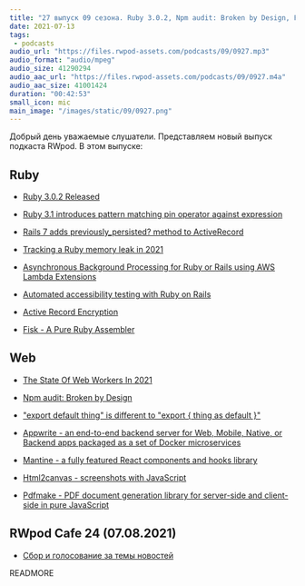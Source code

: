 ```yaml
---
title: "27 выпуск 09 сезона. Ruby 3.0.2, Npm audit: Broken by Design, Fisk, Appwrite, Mantine, Html2canvas и прочее"
date: 2021-07-13
tags:
 - podcasts
audio_url: "https://files.rwpod-assets.com/podcasts/09/0927.mp3"
audio_format: "audio/mpeg"
audio_size: 41290294
audio_aac_url: "https://files.rwpod-assets.com/podcasts/09/0927.m4a"
audio_aac_size: 41001424
duration: "00:42:53"
small_icon: mic
main_image: "/images/static/09/0927.png"
---
```


Добрый день уважаемые слушатели. Представляем новый выпуск подкаста RWpod. В этом выпуске:

## Ruby

 - [Ruby 3.0.2 Released](https://www.ruby-lang.org/en/news/2021/07/07/ruby-3-0-2-released/)
 - [Ruby 3.1 introduces pattern matching pin operator against expression](https://blog.saeloun.com/2021/07/07/ruby-3-1-pattern-matching-pin-operator)
 - [Rails 7 adds previously_persisted? method to ActiveRecord](https://blog.saeloun.com/2021/07/06/rails-7-adds-previously_persisted)
 - [Tracking a Ruby memory leak in 2021](https://medium.com/klaxit-techblog/tracking-a-ruby-memory-leak-in-2021-9eb56575f731)


 - [Asynchronous Background Processing for Ruby or Rails using AWS Lambda Extensions](https://dev.to/aws-heroes/asynchronous-background-processing-for-ruby-or-rails-using-aws-lambda-extensions-59bh)
 - [Automated accessibility testing with Ruby on Rails](https://github.com/KevinBongart/automated_accessibility_testing_with_ruby_on_rails#readme)
 - [Active Record Encryption](https://hint.io/blog/Active-Record-Encryption)
 - [Fisk - A Pure Ruby Assembler](https://github.com/tenderlove/fisk)

## Web

 - [The State Of Web Workers In 2021](https://www.smashingmagazine.com/2021/06/web-workers-2021/)
 - [Npm audit: Broken by Design](https://overreacted.io/npm-audit-broken-by-design/)
 - ["export default thing" is different to "export { thing as default }"](https://jakearchibald.com/2021/export-default-thing-vs-thing-as-default/)


 - [Appwrite - an end-to-end backend server for Web, Mobile, Native, or Backend apps packaged as a set of Docker microservices](https://github.com/appwrite/appwrite)
 - [Mantine - a fully featured React components and hooks library](https://mantine.dev/)
 - [Html2canvas - screenshots with JavaScript](https://html2canvas.hertzen.com/)
 - [Pdfmake - PDF document generation library for server-side and client-side in pure JavaScript](https://github.com/bpampuch/pdfmake)

## RWpod Cafe 24 (07.08.2021)

 - [Сбор и голосование за темы новостей](https://github.com/rwpod/cafe-discussions/discussions/9)


READMORE
